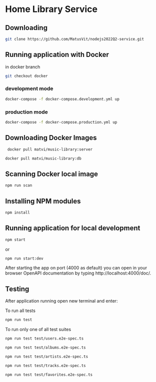 # Home Library Service

## Downloading

```bash
git clone https://github.com/MatusVit/nodejs2022Q2-service.git
```

## Running application with Docker

in docker branch

```bash
git checkout docker
```

### development mode

```bash
docker-compose -f docker-compose.development.yml up
```

### production mode

```bash
docker-compose -f docker-compose.production.yml up
```

## Downloading Docker Images

```bash
 docker pull matvi/music-library:server
```

```bash
docker pull matvi/music-library:db
```

## Scanning Docker local image

```bash
npm run scan
```

## Installing NPM modules

```bash
npm install
```

## Running application for local development

```bash
npm start
```

or

```bash
npm run start:dev
```

After starting the app on port (4000 as default) you can open
in your browser OpenAPI documentation by typing http://localhost:4000/doc/.

## Testing

After application running open new terminal and enter:

To run all tests

```bash
npm run test
```

To run only one of all test suites

```bash
npm run test test/users.e2e-spec.ts
```

```bash
npm run test test/albums.e2e-spec.ts
```

```bash
npm run test test/artists.e2e-spec.ts
```

```bash
npm run test test/tracks.e2e-spec.ts
```

```bash
npm run test test/favorites.e2e-spec.ts
```
